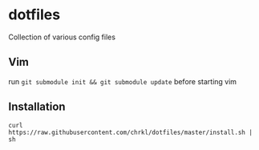 dotfiles
========

Collection of various config files

## Vim

run ```git submodule init && git submodule update``` before starting vim

## Installation

```curl https://raw.githubusercontent.com/chrkl/dotfiles/master/install.sh | sh```


